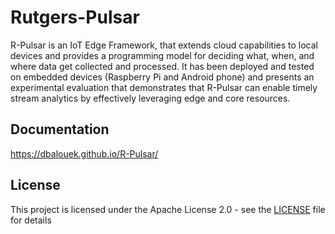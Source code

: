 # Rutgers-Pulsar
R-Pulsar is an IoT Edge Framework, that extends cloud capabilities to local devices and provides a programming model for deciding what, when, and where data get collected and processed. It has been deployed and tested on embedded devices (Raspberry Pi and Android phone) and presents an experimental evaluation that demonstrates that R-Pulsar can enable timely stream analytics by effectively leveraging edge and core resources.

## Documentation

https://dbalouek.github.io/R-Pulsar/


## License
This project is licensed under the Apache License 2.0 - see the [LICENSE](LICENSE) file for details




